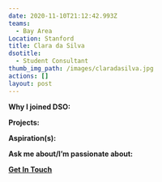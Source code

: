 ```yaml
---
date: 2020-11-10T21:12:42.993Z
teams:
  - Bay Area
Location: Stanford
title: Clara da Silva
dsotitle:
  - Student Consultant
thumb_img_path: /images/claradasilva.jpg
actions: []
layout: post
---
```

**Why I joined DSO:**

**Projects:**

**Aspiration(s):**

**Ask me about/I’m passionate about:** 

**[Get In Touch](mailto:claradasilva@dsoglobal.org)**